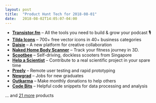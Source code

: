```yaml
---
layout: post
title:  "Product Hunt Tech for 2018-08-01"
date:   2018-08-02T14:05:07-04:00
---
```


* **[Transistor.fm](https://www.producthunt.com/posts/transistor-fm?utm_campaign=producthunt-api&utm_medium=api&utm_source=Application%3A+Daily+Digest+RSS+%28ID%3A+3202%29)** – All the tools you need to build & grow your podcast 🎙️
* **[Tilda Icons](https://www.producthunt.com/posts/tilda-icons?utm_campaign=producthunt-api&utm_medium=api&utm_source=Application%3A+Daily+Digest+RSS+%28ID%3A+3202%29)** – 700+ free vector icons in 40+ business categories
* **[Daisie](https://www.producthunt.com/posts/daisie?utm_campaign=producthunt-api&utm_medium=api&utm_source=Application%3A+Daily+Digest+RSS+%28ID%3A+3202%29)** – A new platform for creative collaboration
* **[Naked Home Body Scanner](https://www.producthunt.com/posts/naked-home-body-scanner?utm_campaign=producthunt-api&utm_medium=api&utm_source=Application%3A+Daily+Digest+RSS+%28ID%3A+3202%29)** – Track your fitness journey in 3D.
* **[Scootbee](https://www.producthunt.com/posts/scootbee?utm_campaign=producthunt-api&utm_medium=api&utm_source=Application%3A+Daily+Digest+RSS+%28ID%3A+3202%29)** – Self-driving, dockless scooters from Singapore
* **[Help a Scientist](https://www.producthunt.com/posts/help-a-scientist?utm_campaign=producthunt-api&utm_medium=api&utm_source=Application%3A+Daily+Digest+RSS+%28ID%3A+3202%29)** – Contribute to a real scientific project in your spare time
* **[Preely](https://www.producthunt.com/posts/preely?utm_campaign=producthunt-api&utm_medium=api&utm_source=Application%3A+Daily+Digest+RSS+%28ID%3A+3202%29)** – Remote user testing and rapid prototyping
* **[Newgrad](https://www.producthunt.com/posts/newgrad?utm_campaign=producthunt-api&utm_medium=api&utm_source=Application%3A+Daily+Digest+RSS+%28ID%3A+3202%29)** – Jobs for new graduates
* **[Outkarma](https://www.producthunt.com/posts/outkarma?utm_campaign=producthunt-api&utm_medium=api&utm_source=Application%3A+Daily+Digest+RSS+%28ID%3A+3202%29)** – Make monthly donations to help others
* **[Code Bits](https://www.producthunt.com/posts/code-bits?utm_campaign=producthunt-api&utm_medium=api&utm_source=Application%3A+Daily+Digest+RSS+%28ID%3A+3202%29)** – Helpful code snippets for data processing and analysis

… and [21 more](https://www.producthunt.com/tech) products